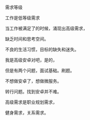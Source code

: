 需求等级  

工作是低等级需求

当工作被满足了的时候，涌现出高级需求，

缺乏时间和思考空间。

不良的生活习惯，目标的缺失和迷失。

我是高级安卓对吧，是的，

但是有两个问题，面试基础。刷题。

不想做安卓了，想做微服务。

转行问题。找到安卓并不难。

高级需求是职业规划需求，

健身需求，关系需求。